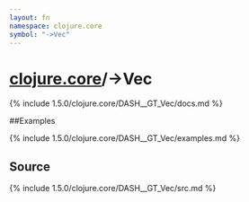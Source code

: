 ```yaml
---
layout: fn
namespace: clojure.core
symbol: "->Vec"
---
```


# [clojure.core](../)/->Vec

{% include 1.5.0/clojure.core/DASH__GT_Vec/docs.md %}

##Examples

{% include 1.5.0/clojure.core/DASH__GT_Vec/examples.md %}
## Source
{% include 1.5.0/clojure.core/DASH__GT_Vec/src.md %}

